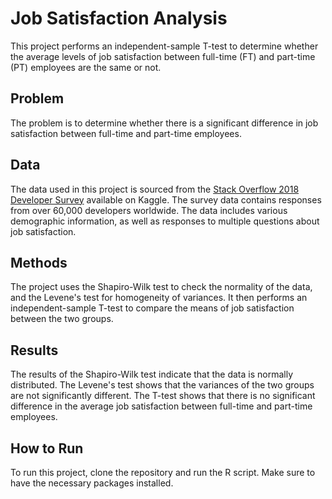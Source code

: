 # Job Satisfaction Analysis

This project performs an independent-sample T-test to determine whether the average levels of job satisfaction between full-time (FT) and part-time (PT) employees are the same or not.

## Problem

The problem is to determine whether there is a significant difference in job satisfaction between full-time and part-time employees.

## Data

The data used in this project is sourced from the [Stack Overflow 2018 Developer Survey](https://www.kaggle.com/stackoverflow/stack-overflow-2018-developer-survey) available on Kaggle. The survey data contains responses from over 60,000 developers worldwide. The data includes various demographic information, as well as responses to multiple questions about job satisfaction.

## Methods

The project uses the Shapiro-Wilk test to check the normality of the data, and the Levene's test for homogeneity of variances. It then performs an independent-sample T-test to compare the means of job satisfaction between the two groups.

## Results

The results of the Shapiro-Wilk test indicate that the data is normally distributed. The Levene's test shows that the variances of the two groups are not significantly different. The T-test shows that there is no significant difference in the average job satisfaction between full-time and part-time employees.

## How to Run

To run this project, clone the repository and run the R script. Make sure to have the necessary packages installed.
